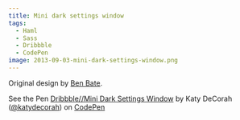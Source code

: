 ```yaml
---
title: Mini dark settings window
tags:
  - Haml
  - Sass
  - Dribbble
  - CodePen
image: 2013-09-03-mini-dark-settings-window.png
---
```


Original design by [Ben Bate](http://dribbble.com/shots/779059).

<p data-height="400" data-theme-id="97" data-slug-hash="LpsGB" data-user="katydecorah" data-default-tab="result" class='codepen'>See the Pen <a href='http://codepen.io/katydecorah/pen/LpsGB'>Dribbble//Mini Dark Settings Window</a> by Katy DeCorah (<a href='http://codepen.io/katydecorah'>@katydecorah</a>) on <a href='http://codepen.io'>CodePen</a></p>
